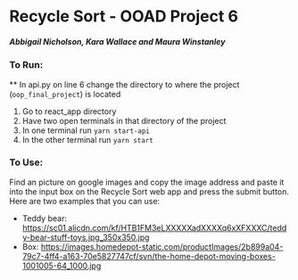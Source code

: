 # Recycle Sort - OOAD Project 6

##### Abbigail Nicholson, Kara Wallace and Maura Winstanley 

### To Run:

** In api.py on line 6 change the directory to where the project (`oop_final_project`) is located 

1. Go to react_app directory
2. Have two open terminals in that directory of the project
3. In one terminal run `yarn start-api`
4. In the other terminal run `yarn start`

### To Use:

Find an picture on google images and copy the image address and paste it into the input box on the Recycle Sort web app and press the submit button. Here are two examples that you can use:

- Teddy bear: https://sc01.alicdn.com/kf/HTB1FM3eLXXXXXadXXXXq6xXFXXXC/teddy-bear-stuff-toys.jpg_350x350.jpg
- Box: https://images.homedepot-static.com/productImages/2b899a04-79c7-4ff4-a163-70e5827747cf/svn/the-home-depot-moving-boxes-1001005-64_1000.jpg



